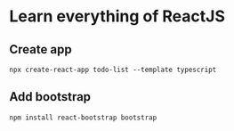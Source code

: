 # Learn everything of ReactJS

## Create app
`
    npx create-react-app todo-list --template typescript
`

## Add bootstrap
`
    npm install react-bootstrap bootstrap
`
